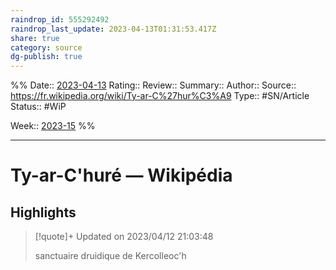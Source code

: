 ```yaml
---
raindrop_id: 555292492
raindrop_last_update: 2023-04-13T01:31:53.417Z
share: true 
category: source
dg-publish: true
---
```


%%
Date:: [2023-04-13](2023-04-13.md)
Rating::
Review:: 
Summary:: 
Author::
Source:: https://fr.wikipedia.org/wiki/Ty-ar-C%27hur%C3%A9
Type:: #SN/Article
Status:: #WiP

Week:: [2023-15](2023-15.md)
%%
***
# Ty-ar-C'huré — Wikipédia



## Highlights


> [!quote]+ Updated on 2023/04/12 21:03:48
>
> sanctuaire druidique de Kercolleoc'h
